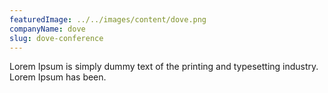 ```yaml
---
featuredImage: ../../images/content/dove.png
companyName: dove
slug: dove-conference
---
```


Lorem Ipsum is simply dummy text of the printing and typesetting industry. Lorem Ipsum has been.